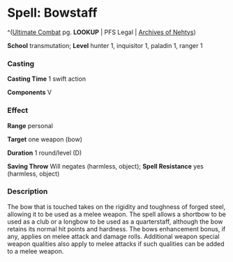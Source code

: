 # Spell: Bowstaff

^([Ultimate Combat][ss-bowstaff] pg. **LOOKUP** | PFS Legal | [Archives of Nehtys][sn-bowstaff])

**School** transmutation; **Level** hunter 1, inquisitor 1, paladin 1, ranger 1

### Casting

**Casting Time** 1 swift action  

**Components** V

### Effect

**Range** personal  

**Target** one weapon (bow)  

**Duration** 1 round/level (D)  

**Saving Throw** Will negates (harmless, object); **Spell Resistance** yes (harmless, object)

### Description

The bow that is touched takes on the rigidity and toughness of forged steel, allowing it to be used as a melee weapon. The spell allows a shortbow to be used as a club or a longbow to be used as a quarterstaff, although the bow retains its normal hit points and hardness. The bows enhancement bonus, if any, applies on melee attack and damage rolls. Additional weapon special weapon qualities also apply to melee attacks if such qualities can be added to a melee weapon.

[ss-bowstaff]: http://paizo.com/pathfinderRPG/v57
[sn-bowstaff]: http://www.archivesofnethys.com/SpellDisplay.aspx?ItemName=Bowstaff